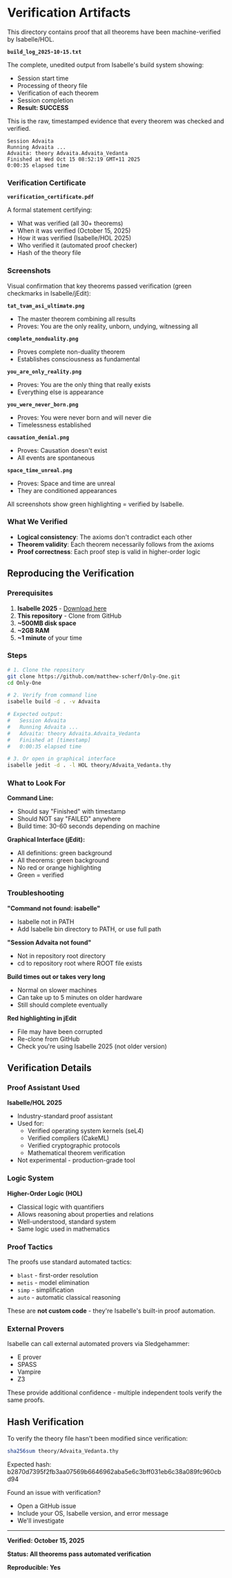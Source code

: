 # Verification Artifacts

This directory contains proof that all theorems have been machine-verified by Isabelle/HOL.

**`build_log_2025-10-15.txt`**

The complete, unedited output from Isabelle's build system showing:
- Session start time
- Processing of theory file
- Verification of each theorem
- Session completion
- **Result: SUCCESS**

This is the raw, timestamped evidence that every theorem was checked and verified.

```
Session Advaita
Running Advaita ...
Advaita: theory Advaita.Advaita_Vedanta
Finished at Wed Oct 15 08:52:19 GMT+11 2025
0:00:35 elapsed time
```

### Verification Certificate

**`verification_certificate.pdf`**

A formal statement certifying:
- What was verified (all 30+ theorems)
- When it was verified (October 15, 2025)
- How it was verified (Isabelle/HOL 2025)
- Who verified it (automated proof checker)
- Hash of the theory file

### Screenshots

Visual confirmation that key theorems passed verification (green checkmarks in Isabelle/jEdit):

**`tat_tvam_asi_ultimate.png`**
- The master theorem combining all results
- Proves: You are the only reality, unborn, undying, witnessing all

**`complete_nonduality.png`**
- Proves complete non-duality theorem
- Establishes consciousness as fundamental

**`you_are_only_reality.png`**
- Proves: You are the only thing that really exists
- Everything else is appearance

**`you_were_never_born.png`**
- Proves: You were never born and will never die
- Timelessness established

**`causation_denial.png`**
- Proves: Causation doesn't exist
- All events are spontaneous

**`space_time_unreal.png`**
- Proves: Space and time are unreal
- They are conditioned appearances

All screenshots show green highlighting = verified by Isabelle.

### What We Verified
- **Logical consistency**: The axioms don't contradict each other
- **Theorem validity**: Each theorem necessarily follows from the axioms
- **Proof correctness**: Each proof step is valid in higher-order logic

## Reproducing the Verification

### Prerequisites
1. **Isabelle 2025** - [Download here](https://isabelle.in.tum.de/)
2. **This repository** - Clone from GitHub
3. **~500MB disk space**
4. **~2GB RAM**
5. **~1 minute** of your time

### Steps

```bash
# 1. Clone the repository
git clone https://github.com/matthew-scherf/Only-One.git
cd Only-One

# 2. Verify from command line
isabelle build -d . -v Advaita

# Expected output:
#   Session Advaita
#   Running Advaita ...
#   Advaita: theory Advaita.Advaita_Vedanta
#   Finished at [timestamp]
#   0:00:35 elapsed time

# 3. Or open in graphical interface
isabelle jedit -d . -l HOL theory/Advaita_Vedanta.thy
```

### What to Look For

**Command Line:**
- Should say "Finished" with timestamp
- Should NOT say "FAILED" anywhere
- Build time: 30-60 seconds depending on machine

**Graphical Interface (jEdit):**
- All definitions: green background
- All theorems: green background
- No red or orange highlighting
- Green = verified 

### Troubleshooting

**"Command not found: isabelle"**
- Isabelle not in PATH
- Add Isabelle bin directory to PATH, or use full path

**"Session Advaita not found"**
- Not in repository root directory
- cd to repository root where ROOT file exists

**Build times out or takes very long**
- Normal on slower machines
- Can take up to 5 minutes on older hardware
- Still should complete eventually

**Red highlighting in jEdit**
- File may have been corrupted
- Re-clone from GitHub
- Check you're using Isabelle 2025 (not older version)

## Verification Details

### Proof Assistant Used
**Isabelle/HOL 2025**
- Industry-standard proof assistant
- Used for:
  - Verified operating system kernels (seL4)
  - Verified compilers (CakeML)
  - Verified cryptographic protocols
  - Mathematical theorem verification
- Not experimental - production-grade tool

### Logic System
**Higher-Order Logic (HOL)**
- Classical logic with quantifiers
- Allows reasoning about properties and relations
- Well-understood, standard system
- Same logic used in mathematics

### Proof Tactics
The proofs use standard automated tactics:
- `blast` - first-order resolution
- `metis` - model elimination
- `simp` - simplification
- `auto` - automatic classical reasoning

These are **not custom code** - they're Isabelle's built-in proof automation.

### External Provers
Isabelle can call external automated provers via Sledgehammer:
- E prover
- SPASS
- Vampire
- Z3

These provide additional confidence - multiple independent tools verify the same proofs.

## Hash Verification

To verify the theory file hasn't been modified since verification:

```bash
sha256sum theory/Advaita_Vedanta.thy
```

Expected hash: b2870d7395f2fb3aa07569b6646962aba5e6c3bff031eb6c38a089fc960cbd94


Found an issue with verification? 
- Open a GitHub issue
- Include your OS, Isabelle version, and error message
- We'll investigate

---

**Verified: October 15, 2025**

**Status: All theorems pass automated verification**

**Reproducible: Yes**
